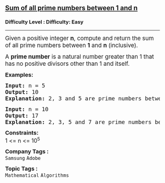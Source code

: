 <h2><a href="https://www.geeksforgeeks.org/problems/sum-of-all-prime-numbers-between-1-and-n4404/1">Sum of all prime numbers between 1 and n</a></h2><h3>Difficulty Level : Difficulty: Easy</h3><hr><div class="problems_problem_content__Xm_eO"><p><span style="font-size: 14pt;">Given a positive integer <strong>n</strong>, compute and return the sum of all prime numbers between <strong>1</strong> and <strong>n</strong> (inclusive).</span></p>
<p data-start="134" data-end="242"><span style="font-size: 14pt;">A <strong data-start="136" data-end="152">prime number</strong> is a natural number greater than 1 that has no positive divisors other than 1 and itself.</span> &nbsp;</p>
<p><span style="font-size: 18px;"><strong>Examples:</strong></span></p>
<pre><span style="font-size: 18px;"><strong>Input: </strong>n = 5
<strong>Output: </strong>10
<strong>Explanation: </strong>2, 3 and 5 are prime numbers between 1 and 5(inclusive), and their sum is 2 + 3 + 5 = 10.</span>
</pre>
<pre><span style="font-size: 18px;"><strong>Input: </strong>n = 10
<strong>Output: </strong>17
<strong>Explanation: </strong>2, 3, 5 and 7 are prime numbers between 1 and 10(inclusive), and their sum is </span><span style="font-size: 14pt;">2 + 3 + 5 + 7 = 17.
</span></pre>
<p><span style="font-size: 18px;"><strong>Constraints:</strong><br>1 &lt;= n &lt;= 10<sup>5</sup></span></p></div><p><span style=font-size:18px><strong>Company Tags : </strong><br><code>Samsung</code>&nbsp;<code>Adobe</code>&nbsp;<br><p><span style=font-size:18px><strong>Topic Tags : </strong><br><code>Mathematical</code>&nbsp;<code>Algorithms</code>&nbsp;